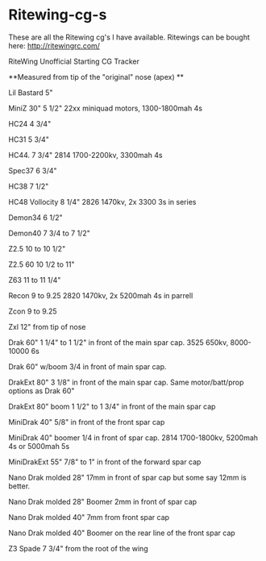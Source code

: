 # Ritewing-cg-s
These are all the Ritewing cg's I have available.
Ritewings can be bought here: http://ritewingrc.com/

RiteWing Unofficial Starting CG Tracker

**Measured from tip of the "original" nose (apex) **

Lil Bastard  5" 

MiniZ 30"  5 1/2" 22xx miniquad motors, 1300-1800mah 4s

HC24  4 3/4"

HC31  5 3/4" 

HC44. 7 3/4" 2814 1700-2200kv, 3300mah 4s

Spec37  6 3/4" 

HC38  7 1/2"

HC48 Vollocity	8 1/4" 2826 1470kv, 2x 3300 3s in series

Demon34  6 1/2"

Demon40  7 3/4 to 7 1/2"

Z2.5  10 to 10 1/2"

Z2.5 60  10 1/2 to 11"

Z63  11 to 11 1/4"

Recon  9 to 9.25 2820 1470kv, 2x 5200mah 4s in parrell

Zcon  9 to 9.25

Zxl  12" from tip of nose

Drak 60"	1 1/4" to 1 1/2" in front of the main spar cap. 3525 650kv, 8000-10000 6s

Drak 60" w/boom  3/4 in front of main spar cap.

DrakExt 80"	3 1/8" in front of the main spar cap. Same motor/batt/prop options as Drak 60"	

DrakExt 80" boom 1 1/2" to 1 3/4" in front of the main spar cap

MiniDrak 40"	5/8" in front of the front spar cap

MiniDrak 40" boomer 1/4 in front of spar cap.  2814 1700-1800kv, 5200mah 4s or 5000mah 5s

MiniDrakExt 55"	7/8" to 1" in front of the forward spar cap

Nano Drak molded 28" 17mm in front of spar cap but some say 12mm is better. 

Nano Drak molded 28" Boomer 2mm in front of spar cap

Nano Drak molded 40" 7mm from front spar cap

Nano Drak molded 40" Boomer on the rear line of the front spar cap

Z3 Spade	7 3/4" from the root of the wing




